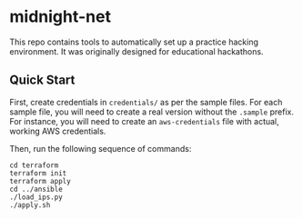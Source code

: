 # midnight-net

This repo contains tools to automatically set up a practice hacking
environment. It was originally designed for educational hackathons.

## Quick Start
First, create credentials in `credentials/` as per the sample files. For each
sample file, you will need to create a real version without the `.sample`
prefix. For instance, you will need to create an `aws-credentials` file with
actual, working AWS credentials.

Then, run the following sequence of commands:
```
cd terraform
terraform init
terraform apply
cd ../ansible
./load_ips.py
./apply.sh
```
